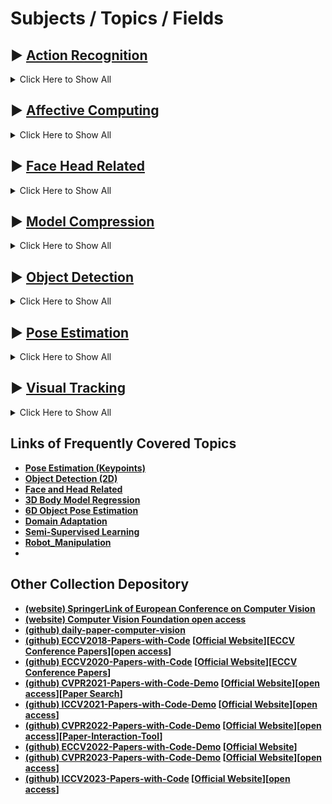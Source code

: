 # Subjects / Topics / Fields

## ▶ [Action Recognition](./action_recognition)
<details>
<summary>Click Here to Show All</summary>
  
* **[Definition]** Action recognition is to classify short video clips that have been pre-segmented (Actually, videos in real environments are generally not pre-segmented and contain a lot of irrelevant information).
* **[Supplement]** The category of action recognition is usually all kinds of human actions, so it can also be called **Human Action Recognition**. However, most of the algorithms developed based on this problem are not specific to people, and can also be used for other types of video classification. In addition, the task of action recognition generally does not include the problem of **Temporal Action Detection** in videos.

</details>

## ▶ [Affective Computing](./affective_computing)
<details>
<summary>Click Here to Show All</summary>
  
* **[Definition]** Affective computing is to establish a harmonious human-computer environment by giving the computer the ability to recognize, understand, express and adapt to human affections, and make the computer have higher and comprehensive intelligence.
* **[Supplement]** In computer vision field, the current affective computing mainly refers to **Facial Expression Recognition**, which includes three directions: universal expression recognition, **Facial Action Coding System (FACS)**, and continuous expression model **Valence-Arousal**. In addition, the input of accurate affective computing should be multimodal, including facial expression, voice and intonation, text information, body behavior and even electroencephalogram (EEG) signal. The definition of affection is always ambiguous for its multi-interdisciplinary character. So affective computing is rather difficult and has a long way to go.

</details>

## ▶ [Face Head Related](./face_head_related)
<details>
<summary>Click Here to Show All</summary>

* **[Definition]** Here, we will collect some algorithms and materials about people face and head including detection, estimation, reconstruction and recognition in Computer Vision. The input is mostly a 2D image (may also having RGB-D or RGB-times). The outputs are points, bounding-boxes, Euler angles and so on.
* **[Supplement]** Various tasks in deep learning based Computer Vision have strong relation with person's face, sometimes the head. Therefore, we do not discuss them separately. Especially, the face related works or fileds include **Face Detection**, **Face Alignment**, **Face Reconstruction (3D)**, **Face Recognition**, **Beautify Face** and so on. The head related tasks are mainly about **Head Detector** and **Head/Hand Pose Estimation**. We will also introduce some other interesting related topics as long as we have found thems.

</details>

## ▶ [Model Compression](./model_compression)
<details>
<summary>Click Here to Show All</summary>
  
* **[Definition]** Model compression is to minimize the consumption of storage space, computing space and time of deep models, and is also committed to accelerating the training and inference of the model.
* **[Supplement]** Deep learning makes the performance of many computer vision tasks reach an unprecedented height. Although the complex model has better performance, the high storage space and computing resource consumption are the important reasons that make it difficult to effectively apply in various hardware platforms. Therefore, model compression is essential. To solve these problems, it is necessary to cut in from many aspects, including **machine learning algorithm**, **optimization theory**, **computer architecture**, **data compression**, **index compilation** and **hardware design**. The methods of model compression can be roughly divided into: **low rank approximation**, **network pruning**, **network quantification**, **knowledge distillation** and **compact network design**. This is the last battlefield of large-scale application of computer vision.

</details>

## ▶ [Object Detection](./object_detection)
<details>
<summary>Click Here to Show All</summary>
  
* **[Definition]** The task of object detection includes the location and classification of the pre-defined objects in the image.
* **[Supplement]** Object detection is always one of the basic, popular and important tasks in the field of computer vision. Especially after the great breakthrough of deep learning technology in **Image Classification** task (in 2012), the development of object detection is rather rapid, even now it is still the most active topic. Many technologies, ideas and innovations based on object detection have great significance for reference and promotion in other fields. Object detection is absolutely a bright pearl in the CV crown.

</details>

## ▶ [Pose Estimation](./pose_estimation)
<details>
<summary>Click Here to Show All</summary>
  
* **[Definition]** Given a 2D RGB image, the traditional task of pose estimation is to predict and output all the keypoints of human bodies contained in it, and connect them into independent skeletons.
* **[Supplement]** On this basis, there are other pose estimation tasks under different types of input. Such as **3D Pose Estimation** (RGBD), video based **Pose Estimation and Tracking** (videos), **WiFi Reflection Based Pose Estimation** (WiFi info) and **Human Body Pose and Shape Estimation** (3D motion data). Pose estimation can be used not only for practical applications directly, but also to tackle other computer vision tasks.

</details>

## ▶ [Visual Tracking](./visual_tracking)
<details>
<summary>Click Here to Show All</summary>
  
* **[Definition]** Visual tracking refers to the detection, extraction, recognition and tracking of moving objects in image sequences.
* **[Supplement]** The purpose of visual tracking is to obtain the motion parameters of the moving object, such as position, velocity, acceleration and trajectory, so as to process and analyze the next step, realize the behavior understanding of the moving object, and complete the higher level visual task. Visual tracking can be divided into two branches, CNN and correlation filtering. At present, CNN has not fully occupied the field of tracking. On the one hand, CNN model has poor real-time processing of images, on the other hand, there is a lot of redundant information in video. Visual tracking is the most significant and challenging task in the CV field.

</details>

## Links of Frequently Covered Topics

* [**Pose Estimation (Keypoints)**](https://github.com/hnuzhy/CV_DL_Gather/blob/master/pose_estimation/readme_details.md)
* [**Object Detection (2D)**](https://github.com/hnuzhy/CV_DL_Gather/tree/master/object_detection)
* [**Face and Head Related**](https://github.com/hnuzhy/CV_DL_Gather/blob/master/face_head_related/readme.md)
* [**3D Body Model Regression**](https://github.com/hnuzhy/CV_DL_Gather/blob/master/others/3D_Body_Model_Regression.md)
* [**6D Object Pose Estimation**](https://github.com/hnuzhy/CV_DL_Gather/blob/master/others/6D_Object_Pose_Estimation.md)
* [**Domain Adaptation**](https://github.com/hnuzhy/CV_DL_Gather/blob/master/transfer_learning/Domain_Adaptation.md)
* [**Semi-Supervised Learning**](https://github.com/hnuzhy/CV_DL_Gather/blob/master/transfer_learning/Semi-Supervised_Learning.md)
* [**Robot_Manipulation**](https://github.com/hnuzhy/RobotManipulation/blob/main/README.md)
* 
## Other Collection Depository

* **[(website) SpringerLink of European Conference on Computer Vision](https://link.springer.com/conference/eccv)**
* **[(website) Computer Vision Foundation open access](https://openaccess.thecvf.com/menu)**
* **[(github) daily-paper-computer-vision](https://github.com/amusi/daily-paper-computer-vision)**
* **[(github) ECCV2018-Papers-with-Code](https://github.com/amusi/ECCV2022-Papers-with-Code) [[Official Website](https://eccv2018.org/)][[ECCV Conference Papers](https://www.ecva.net/papers.php)][[open access](https://openaccess.thecvf.com/ECCV2018)]**
* **[(github) ECCV2020-Papers-with-Code](https://github.com/amusi/ECCV2022-Papers-with-Code) [[Official Website](https://eccv2020.eu/)][[ECCV Conference Papers](https://www.ecva.net/papers.php)]**
* **[(github) CVPR2021-Papers-with-Code-Demo](https://github.com/DWCTOD/CVPR2022-Papers-with-Code-Demo/blob/main/CVPR2021.md) [[Official Website](https://cvpr2021.thecvf.com/)][[open access](https://openaccess.thecvf.com/CVPR2021)][[Paper Search](https://public.tableau.com/app/profile/joshpreston/viz/CVPR2021/Dashboard1)]**
* **[(github) ICCV2021-Papers-with-Code-Demo](https://github.com/DWCTOD/ICCV2021-Papers-with-Code-Demo) [[Official Website](http://iccv2021.thecvf.com/home)][[open access](https://openaccess.thecvf.com/ICCV2021)]**
* **[(github) CVPR2022-Papers-with-Code-Demo](https://github.com/DWCTOD/CVPR2022-Papers-with-Code-Demo) [[Official Website](https://cvpr2022.thecvf.com/)][[open access](https://openaccess.thecvf.com/CVPR2022)][[Paper-Interaction-Tool](https://public.tableau.com/views/CVPR2022/Dashboard1)]**
* **[(github) ECCV2022-Papers-with-Code-Demo](https://github.com/DWCTOD/ECCV2022-Papers-with-Code-Demo) [[Official Website](https://eccv2022.ecva.net/)]**
* **[(github) CVPR2023-Papers-with-Code-Demo](https://github.com/DWCTOD/CVPR2023-Papers-with-Code-Demo) [[Official Website](https://cvpr2023.thecvf.com/)][[open access](https://openaccess.thecvf.com/CVPR2023)]**
* **[(github) ICCV2023-Papers-with-Code](https://github.com/amusi/ICCV2023-Papers-with-Code) [[Official Website](http://iccv2023.thecvf.com/home)][[open access](https://openaccess.thecvf.com/ICCV2023)]**

